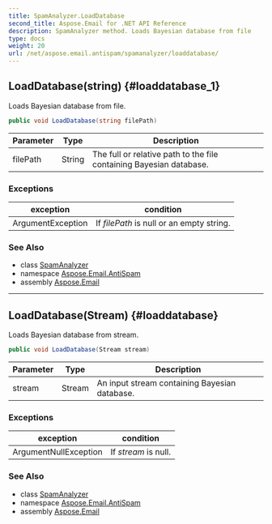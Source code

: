```yaml
---
title: SpamAnalyzer.LoadDatabase
second_title: Aspose.Email for .NET API Reference
description: SpamAnalyzer method. Loads Bayesian database from file
type: docs
weight: 20
url: /net/aspose.email.antispam/spamanalyzer/loaddatabase/
---
```

## LoadDatabase(string) {#loaddatabase_1}

Loads Bayesian database from file.

```csharp
public void LoadDatabase(string filePath)
```

| Parameter | Type | Description |
| --- | --- | --- |
| filePath | String | The full or relative path to the file containing Bayesian database. |

### Exceptions

| exception | condition |
| --- | --- |
| ArgumentException | If *filePath* is null or an empty string. |

### See Also

* class [SpamAnalyzer](../)
* namespace [Aspose.Email.AntiSpam](../../spamanalyzer/)
* assembly [Aspose.Email](../../../)

---

## LoadDatabase(Stream) {#loaddatabase}

Loads Bayesian database from stream.

```csharp
public void LoadDatabase(Stream stream)
```

| Parameter | Type | Description |
| --- | --- | --- |
| stream | Stream | An input stream containing Bayesian database. |

### Exceptions

| exception | condition |
| --- | --- |
| ArgumentNullException | If *stream* is null. |

### See Also

* class [SpamAnalyzer](../)
* namespace [Aspose.Email.AntiSpam](../../spamanalyzer/)
* assembly [Aspose.Email](../../../)


